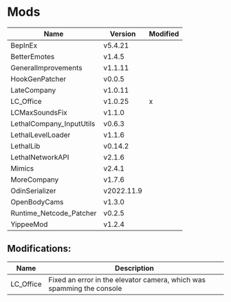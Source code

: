 # Mods

| Name                     | Version    | Modified |
| ------------------------ | ---------- | -------- |
| BepInEx                  | v5.4.21    |          |
| BetterEmotes             | v1.4.5     |          |
| GeneralImprovements      | v1.1.11    |          |
| HookGenPatcher           | v0.0.5     |          |
| LateCompany              | v1.0.11    |          |
| LC_Office                | v1.0.25    | x        |
| LCMaxSoundsFix           | v1.1.0     |          |
| LethalCompany_InputUtils | v0.6.3     |          |
| LethalLevelLoader        | v1.1.6     |          |
| LethalLib                | v0.14.2    |          |
| LethalNetworkAPI         | v2.1.6     |          |
| Mimics                   | v2.4.1     |          |
| MoreCompany              | v1.7.6     |          |
| OdinSerializer           | v2022.11.9 |          |
| OpenBodyCams             | v1.3.0     |          |
| Runtime_Netcode_Patcher  | v0.2.5     |          |
| YippeeMod                | v1.2.4     |          |

## Modifications:

| Name      | Description                                                           |
| --------- | --------------------------------------------------------------------- |
| LC_Office | Fixed an error in the elevator camera, which was spamming the console |
